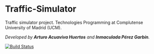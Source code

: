 # Traffic-Simulator
Traffic simulator project. Technologies Programming at Complutense University of Madrid (UCM).

<i>Developed by <b>Arturo Acuaviva Huertos</b> and <b>Inmaculada Pérez Garbín</b>.</i>

[![Build Status](https://travis-ci.com/Inmapg/Traffic-Simulator.svg?token=R1rchsymsqfKbHxgdbb6&branch=master)](https://travis-ci.com/Inmapg/Traffic-Simulator)
